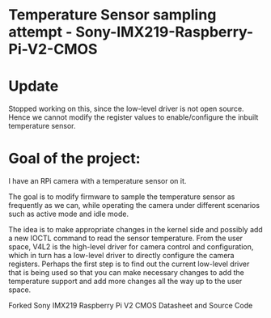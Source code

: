 # Temperature Sensor sampling attempt - Sony-IMX219-Raspberry-Pi-V2-CMOS

# Update

Stopped working on this, since the low-level driver is not open source. Hence we cannot modify the register values to enable/configure the inbuilt temperature sensor.

# Goal of the project:

I have an RPi camera with a temperature sensor on it. 

The goal is to modify firmware to sample the temperature sensor as frequently as we can, while operating the camera under different scenarios such as active mode and idle mode.

The idea is to make appropriate changes in the kernel side and possibly add a new IOCTL command to read the sensor temperature. From the user space, V4L2 is the high-level driver for camera control and configuration, which in turn has a low-level driver to directly configure the camera registers. Perhaps the first step is to find out the current low-level driver that is being used so that you can make necessary changes to add the temperature support and add more changes all the way up to the user space.



Forked Sony IMX219 Raspberry Pi V2 CMOS Datasheet and Source Code
